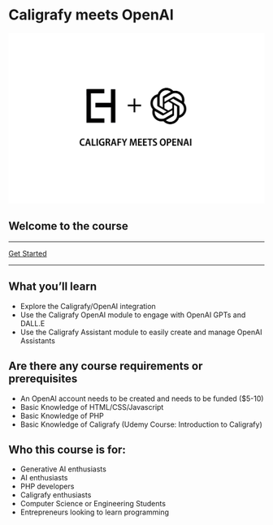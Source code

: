 # Caligrafy meets OpenAI
![Caligrafy](https://github.com/caligrafy/caligrafy-openai-course/blob/main/caligrafy_openai2.png)

## Welcome to the course

***
[Get Started](https://github.com/caligrafy/caligrafy-openai-course/wiki)
***

## What you’ll learn
- Explore the Caligrafy/OpenAI integration
- Use the Caligrafy OpenAI module to engage with OpenAI GPTs and DALL.E
- Use the Caligrafy Assistant module to easily create and manage OpenAI Assistants

## Are there any course requirements or prerequisites
- An OpenAI account needs to be created and needs to be funded ($5-10)
- Basic Knowledge of HTML/CSS/Javascript
- Basic Knowledge of PHP
- Basic Knowledge of Caligrafy (Udemy Course: Introduction to Caligrafy)

## Who this course is for:
- Generative AI enthusiasts
- AI enthusiasts
- PHP developers
- Caligrafy enthusiasts
- Computer Science or Engineering Students
- Entrepreneurs looking to learn programming
